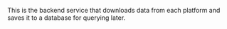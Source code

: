 This is the backend service that downloads data from each platform and saves it to a database for querying later.